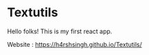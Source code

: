 # Textutils
Hello folks! This is my first react app. 

Website : https://h4rshsingh.github.io/Textutils/
